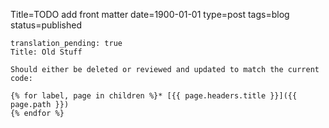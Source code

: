 Title=TODO add front matter 
date=1900-01-01
type=post
tags=blog
status=published
~~~~~~
translation_pending: true
Title: Old Stuff

Should either be deleted or reviewed and updated to match the current code:

{% for label, page in children %}* [{{ page.headers.title }}]({{ page.path }})
{% endfor %}
